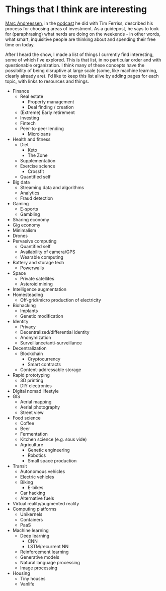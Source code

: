 # Things that I think are interesting

[Marc Andreessen](http://blog.pmarca.com/), in the
[podcast](https://tim.blog/2016/05/29/marc-andreessen/) he did with Tim
Ferriss, described his process for choosing areas of investment. As a
guidepost, he says to look for (paraphrasing) what nerds are doing on
the weekends - in other words, what smart, inquisitive people are
thinking about and spending their free time on today. 

After I heard the show, I made a list of things I currently find
interesting, some of which I've explored. This is that list, in no
particular order and with questionable organization. I think many of
these concepts have the possibility of being disruptive at large scale
(some, like machine learning, clearly already are). I'd like to keep
this list alive by adding pages for each topic, with links to resources
and things.

  * Finance
      * Real estate
          * Property management
          * Deal finding / creation
      * (Extreme) Early retirement
      * Investing
      * Fintech
      * Peer-to-peer lending
          * Microloans
  * Health and fitness
      * Diet
          * Keto
          * The Zone
      * Supplementation
      * Exercise science
          * Crossfit
      * Quantified self
  * Big data
      * Streaming data and algorithms
      * Analytics
      * Fraud detection
  * Gaming
      * E-sports
      * Gambling
  * Sharing economy
  * Gig economy
  * Minimalism
  * Drones
  * Pervasive computing
      * Quantified self
      * Availability of camera/GPS
      * Wearable computing
  * Battery and storage tech
      * Powerwalls
  * Space
      * Private satellites
      * Asteroid mining
  * Intelligence augmentation
  * Homesteading
      * Off-grid/micro production of electricity
  * Biohacking
      * Implants
      * Genetic modification
  * Identity
      * Privacy
      * Decentralized/differential identity
      * Anonymization
      * Surveillance/anti-surveillance
  * Decentralization
      * Blockchain
          * Cryptocurrency
          * Smart contracts
      * Content-addressable storage
  * Rapid prototyping
      * 3D printing
      * DIY electronics
  * Digital nomad lifestyle
  * GIS
      * Aerial mapping
      * Aerial photography
      * Street view
  * Food science
      * Coffee
      * Beer
      * Fermentation
      * Kitchen science (e.g. sous vide)
      * Agriculture
          * Genetic engineering
          * Robotics
          * Small space production
  * Transit
      * Autonomous vehicles
      * Electric vehicles
      * Biking
          * E-bikes
      * Car hacking
      * Alternative fuels
  * Virtual reality/augmented reality
  * Computing platforms
      * Unikernels
      * Containers
      * PaaS
  * Machine learning
      * Deep learning
          * CNN
          * LSTM/recurrent NN
      * Reinforcement learning
      * Generative models
      * Natural language processing
      * Image processing
  * Housing
      * Tiny houses
      * Vanlife
